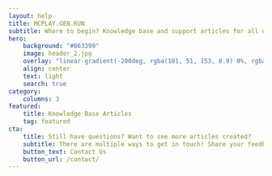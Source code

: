 ```yaml
---
layout: help
title: MCPLAY.GEN.RUN
subtitle: Where to begin? Knowledge base and support articles for all of Gen's Universe. 
hero:
    background: "#663399"
    image: header_2.jpg
    overlay: "linear-gradient(-200deg, rgba(101, 51, 153, 0.9) 0%, rgba(90, 51, 153, 0.9) 53%, rgba(71, 51, 153, 0.9) 100%)"
    align: center
    text: light
    search: true
category:
    columns: 3
featured:
    title: Knowledge Base Articles
    tag: featured
cta:
    title: Still have questions? Want to see more articles created?
    subtitle: There are multiple ways to get in touch! Share your feedback with us today so that we can better help you.
    button_text: Contact Us   
    button_url: /contact/      
---
```


